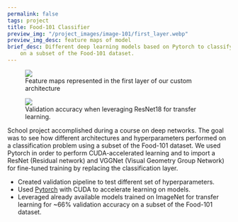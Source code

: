 ```yaml
---
permalink: false
tags: project
title: Food-101 Classifier
preview_img: "/project_images/image-101/first_layer.webp"
preview_img_desc: feature maps of model
brief_desc: Different deep learning models based on Pytorch to classify images
    on a subset of the Food-101 dataset.
---
```

<section class="project-images">
  <figure>
    <img src="{{ '/project_images/image-101/first_layer.webp' | url }}" />
    <figcaption>
      Feature maps represented in the first layer of our custom architecture
    </figcaption>
  </figure>
  <figure>
    <img src="{{ '/project_images/image-101/valid_acc_res_pft.webp' | url }}" />
    <figcaption>
      Validation accuracy when leveraging ResNet18 for transfer learning.
    </figcaption>
  </figure>
</section>

School project accomplished during a course on deep networks. The goal was to
see how different architectures and hyperparameters performed on a
classification problem using a subset of the Food-101 dataset. We used Pytorch
in order to perform CUDA-accelerated learning and to import a ResNet (Residual
network) and VGGNet (Visual Geometry Group Network) for fine-tuned training by
replacing the classification layer.

* Created validation pipeline to test different set of hyperparameters.
* Used [Pytorch](https://pytorch.org/) with CUDA to accelerate learning on
    models.
* Leveraged already available models trained on ImageNet for transfer learning
    for ~66% validation accuracy on a subset of the Food-101 dataset.